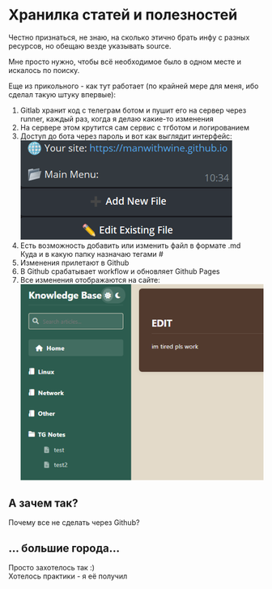 # Хранилка статей и полезностей

Честно признаться, не знаю, на сколько этично брать инфу с разных ресурсов, но обещаю везде указывать source.

Мне просто нужно, чтобы всё необходимое было в одном месте и искалось по поиску.

Еще из прикольного - как тут работает (по крайней мере для меня, ибо сделал такую штуку впервые):
1. Gitlab хранит код с телеграм ботом и пушит его на сервер через runner, каждый раз, когда я делаю какие-то изменения
2. На сервере этом крутится сам сервис с тгботом и логированием
3. Доступ до бота через пароль и вот как выглядит интерфейс:\
![Скрин](images/readme/1.png)
4. Есть возможность добавить или изменить файл в формате .md\
Куда и в какую папку назначаю тегами # 
5. Изменения прилетают в Github 
6. В Github срабатывает workflow и обновляет Github Pages
7. Все изменения отображаются на сайте:\
![Скрин](images/readme/2.png)

## А зачем так?
Почему все не сделать через Github?

## ... большие города...
Просто захотелось так :)\
Хотелось практики - я её получил
